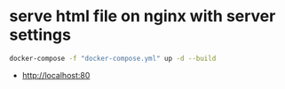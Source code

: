# serve html file on nginx with server settings

```bash
docker-compose -f "docker-compose.yml" up -d --build
```

- [http://localhost:80](http://localhost:80)
